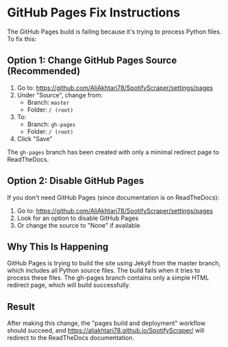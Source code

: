 # GitHub Pages Fix Instructions

The GitHub Pages build is failing because it's trying to process Python files. To fix this:

## Option 1: Change GitHub Pages Source (Recommended)

1. Go to: https://github.com/AliAkhtari78/SpotifyScraper/settings/pages
2. Under "Source", change from:
   - Branch: `master` 
   - Folder: `/ (root)`
3. To:
   - Branch: `gh-pages`
   - Folder: `/ (root)`
4. Click "Save"

The `gh-pages` branch has been created with only a minimal redirect page to ReadTheDocs.

## Option 2: Disable GitHub Pages

If you don't need GitHub Pages (since documentation is on ReadTheDocs):

1. Go to: https://github.com/AliAkhtari78/SpotifyScraper/settings/pages
2. Look for an option to disable GitHub Pages
3. Or change the source to "None" if available

## Why This Is Happening

GitHub Pages is trying to build the site using Jekyll from the master branch, which includes all Python source files. The build fails when it tries to process these files. The gh-pages branch contains only a simple HTML redirect page, which will build successfully.

## Result

After making this change, the "pages build and deployment" workflow should succeed, and https://aliakhtari78.github.io/SpotifyScraper/ will redirect to the ReadTheDocs documentation.